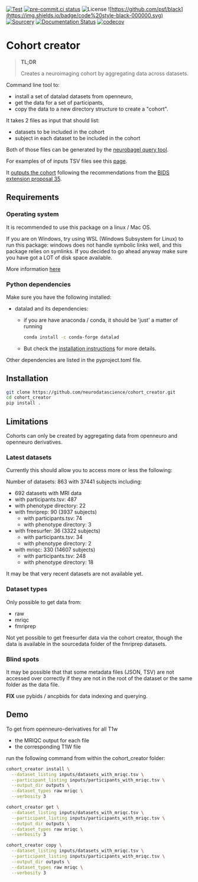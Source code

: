 [![Test](https://github.com/neurodatascience/cohort_creator/actions/workflows/test.yml/badge.svg)](https://github.com/neurodatascience/cohort_creator/actions/workflows/test.yml)
[![pre-commit.ci status](https://results.pre-commit.ci/badge/github/neurodatascience/cohort_creator/main.svg)](https://results.pre-commit.ci/latest/github/neurodatascience/cohort_creator/main)
![License](https://img.shields.io/badge/license-MIT-blue.svg)
![https://github.com/psf/black](https://img.shields.io/badge/code%20style-black-000000.svg)
[![Sourcery](https://img.shields.io/badge/Sourcery-enabled-brightgreen)](https://sourcery.ai)
[![Documentation Status](https://readthedocs.org/projects/cohort-creator/badge/?version=latest)](https://cohort-creator.readthedocs.io/en/latest/?badge=latest)
[![codecov](https://codecov.io/gh/neurodatascience/cohort_creator/branch/main/graph/badge.svg?token=PMQYH0DIPX)](https://codecov.io/gh/neurodatascience/cohort_creator)

# Cohort creator

> **TL;DR**
>
> Creates a neuroimaging cohort by aggregating data across datasets.

Command line tool to:

- install a set of datalad datasets from openneuro,
- get the data for a set of participants,
- copy the data to a new directory structure to create a "cohort".

It takes 2 files as input that should list:

- datasets to be included in the cohort
- subject in each dataset to be included in the cohort

Both of those files can be generated by the [neurobagel query tool](https://query.neurobagel.org/).

For examples of of inputs TSV files see this [page](https://cohort-creator.readthedocs.io/en/latest/inputs.html).

It [outputs the cohort]((https://cohort-creator.readthedocs.io/en/latest/outputs.html))
following the recommendations
from the [BIDS extension proposal 35](https://docs.google.com/document/d/1tFRNumQyIgjXBNC3brFDLO9FaikjL84noxK6Om-Ctik).

## Requirements

### Operating system

It is recommended to use this package on a linux / Mac OS.

If you are on Windows, try using WSL (Windows Subsystem for Linux) to run this package:
windows does not handle symbolic links well, and this package relies on symlinks.
If you decided to go ahead anyway make sure you have got a LOT of disk space available.

More information
[here](https://handbook.datalad.org/en/latest/intro/windows.html#ohnowindows)

### Python dependencies

Make sure you have the following installed:

- datalad and its dependencies:

  - if you are have anaconda / conda, it should be 'just' a matter of running
    ```bash
    conda install -c conda-forge datalad
    ```

  - But check the
    [installation instructions](https://handbook.datalad.org/en/latest/intro/installation.html#install)
    for more details.

Other dependencies are listed in the pyproject.toml file.

## Installation

```bash
git clone https://github.com/neurodatascience/cohort_creator.git
cd cohort_creator
pip install .
```

## Limitations

Cohorts can only be created by aggregating data from openneuro and openneuro derivatives.

### Latest datasets

Currently this should allow you to access more or less the following:

Number of datasets: 863 with 37441 subjects including:

- 692 datasets with MRI data
- with participants.tsv: 487
- with phenotype directory: 22
- with fmriprep: 90 (3937 subjects)
  - with participants.tsv: 74
  - with phenotype directory: 3
- with freesurfer: 36 (3322 subjects)
  - with participants.tsv: 34
  - with phenotype directory: 2
- with mriqc: 330 (14607 subjects)
  - with participants.tsv: 248
  - with phenotype directory: 18

It may be that very recent datasets are not available yet.

### Dataset types

Only possible to get data from:

- raw
- mriqc
- fmriprep

Not yet possible to get freesurfer data via the cohort creator, though the data
is available in the sourcedata folder of the fmriprep datasets.

### Blind spots

It may be possible that that some metadata files (JSON, TSV) are not accessed
over correctly if they are not in the root of the dataset or the same folder as
the data file.

**FIX** use pybids / ancpbids for data indexing and querying.

## Demo

To get from openneuro-derivatives for all T1w

- the MRIQC output for each file
- the corresponding T1W file

run the following command from within the cohort_creator folder:

```bash
cohort_creator install \
  --dataset_listing inputs/datasets_with_mriqc.tsv \
  --participant_listing inputs/participants_with_mriqc.tsv \
  --output_dir outputs \
  --dataset_types raw mriqc \
  --verbosity 3

cohort_creator get \
  --dataset_listing inputs/datasets_with_mriqc.tsv \
  --participant_listing inputs/participants_with_mriqc.tsv \
  --output_dir outputs \
  --dataset_types raw mriqc \
  --verbosity 3

cohort_creator copy \
  --dataset_listing inputs/datasets_with_mriqc.tsv \
  --participant_listing inputs/participants_with_mriqc.tsv \
  --output_dir outputs \
  --dataset_types raw mriqc \
  --verbosity 3
```
